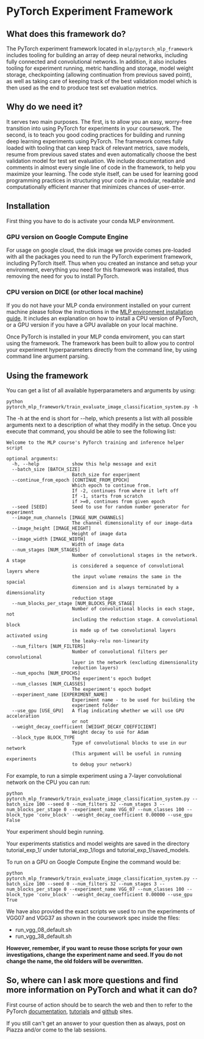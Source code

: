# PyTorch Experiment Framework

## What does this framework do?
The PyTorch experiment framework located in ```mlp/pytorch_mlp_framework``` includes tooling for building an array of deep neural networks,
including fully connected and convolutional networks. In addition, it also includes tooling for experiment running, 
metric handling and storage, model weight storage, checkpointing (allowing continuation from previous saved point), as 
well as taking care of keeping track of the best validation model which is then used as the end to produce test set evaluation metrics.

## Why do we need it?
It serves two main purposes. The first, is to allow you an easy, worry-free transition into using PyTorch for experiments
 in your coursework. The second, is to teach you good coding practices for building and running deep learning experiments
  using PyTorch. The framework comes fully loaded with tooling that can keep track of relevant metrics, save models, resume from previous saved states and 
  even automatically choose the best validation model for test set evaluation. We include documentation and comments in almost 
  every single line of code in the framework, to help you maximize your learning. The code style itself, can be used for
   learning good programming practices in structuring your code in a modular, readable and computationally efficient manner that minimizes chances of user-error.

## Installation

First thing you have to do is activate your conda MLP environment. 

### GPU version on Google Compute Engine

For usage on google cloud, the disk image we provide comes pre-loaded with all the packages you need to run the PyTorch
experiment framework, including PyTorch itself.  Thus when you created an instance and setup your environment, everything you need for this framework was installed, thus removing the need for you to install PyTorch.

### CPU version on DICE (or other local machine)

If you do not have your MLP conda environment installed on your current machine please follow the instructions in the [MLP environment installation guide](notes/environment-set-up.md). It includes an explanation on how to install a CPU version of PyTorch, or a GPU version if you have a GPU available on your local machine.

Once PyTorch is installed in your MLP conda enviroment, you can start using the framework. The framework has been built to allow you to control your experiment hyperparameters directly from the command line, by using command line argument parsing.

## Using the framework

You can get a list of all available hyperparameters and arguments by using:
```
python pytorch_mlp_framework/train_evaluate_image_classification_system.py -h
```

The -h at the end is short for --help, which presents a list with all possible arguments next to a description of what they modify in the setup.
Once you execute that command, you should be able to see the following list:

```
Welcome to the MLP course's PyTorch training and inference helper script

optional arguments:
  -h, --help            show this help message and exit
  --batch_size [BATCH_SIZE]
                        Batch_size for experiment
  --continue_from_epoch [CONTINUE_FROM_EPOCH]
                        Which epoch to continue from. 
                        If -2, continues from where it left off
                        If -1, starts from scratch
                        if >=0, continues from given epoch
  --seed [SEED]         Seed to use for random number generator for experiment
  --image_num_channels [IMAGE_NUM_CHANNELS]
                        The channel dimensionality of our image-data
  --image_height [IMAGE_HEIGHT]
                        Height of image data
  --image_width [IMAGE_WIDTH]
                        Width of image data
  --num_stages [NUM_STAGES]
                        Number of convolutional stages in the network. A stage
                        is considered a sequence of convolutional layers where
                        the input volume remains the same in the spacial
                        dimension and is always terminated by a dimensionality
                        reduction stage
  --num_blocks_per_stage [NUM_BLOCKS_PER_STAGE]
                        Number of convolutional blocks in each stage, not
                        including the reduction stage. A convolutional block
                        is made up of two convolutional layers activated using
                        the leaky-relu non-linearity
  --num_filters [NUM_FILTERS]
                        Number of convolutional filters per convolutional
                        layer in the network (excluding dimensionality
                        reduction layers)
  --num_epochs [NUM_EPOCHS]
                        The experiment's epoch budget
  --num_classes [NUM_CLASSES]
                        The experiment's epoch budget
  --experiment_name [EXPERIMENT_NAME]
                        Experiment name - to be used for building the
                        experiment folder
  --use_gpu [USE_GPU]   A flag indicating whether we will use GPU acceleration
                        or not
  --weight_decay_coefficient [WEIGHT_DECAY_COEFFICIENT]
                        Weight decay to use for Adam
  --block_type BLOCK_TYPE
                        Type of convolutional blocks to use in our network
                        (This argument will be useful in running experiments
                        to debug your network)

```

For example, to run a simple experiment using a 7-layer convolutional network on the CPU you can run:

```
python pytorch_mlp_framework/train_evaluate_image_classification_system.py --batch_size 100 --seed 0 --num_filters 32 --num_stages 3 --num_blocks_per_stage 0 --experiment_name VGG_07 --num_classes 100 --block_type 'conv_block' --weight_decay_coefficient 0.00000 --use_gpu False
```

Your experiment should begin running.

Your experiments statistics and model weights are saved in the directory tutorial_exp_1/ under tutorial_exp_1/logs and 
tutorial_exp_1/saved_models.


To run on a GPU on Google Compute Engine the command would be:
```
python pytorch_mlp_framework/train_evaluate_image_classification_system.py --batch_size 100 --seed 0 --num_filters 32 --num_stages 3 --num_blocks_per_stage 0 --experiment_name VGG_07 --num_classes 100 --block_type 'conv_block' --weight_decay_coefficient 0.00000 --use_gpu True

```

We have also provided the exact scripts we used to run the experiments of VGG07 and VGG37 as shown in the coursework spec inside the files:
- run_vgg_08_default.sh
- run_vgg_38_default.sh

**However, remember, if you want to reuse those scripts for your own investigations, change the experiment name and seed.
If you do not change the name, the old folders will be overwritten.**

## So, where can I ask more questions and find more information on PyTorch and what it can do?

First course of action should be to search the web and then to refer to the PyTorch [documentation](https://pytorch.org/docs/stable/index.html),
 [tutorials](https://pytorch.org/tutorials/) and [github](https://github.com/pytorch/pytorch) sites.
 
 If you still can't get an answer to your question then as always, post on Piazza and/or come to the lab sessions.
 
